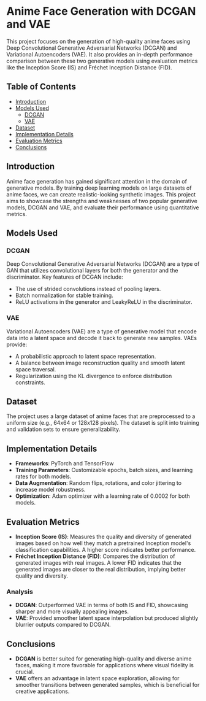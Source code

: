 # Anime Face Generation with DCGAN and VAE

This project focuses on the generation of high-quality anime faces using Deep Convolutional Generative Adversarial Networks (DCGAN) and Variational Autoencoders (VAE). It also provides an in-depth performance comparison between these two generative models using evaluation metrics like the Inception Score (IS) and Fréchet Inception Distance (FID).

## Table of Contents
- [Introduction](#introduction)
- [Models Used](#models-used)
  - [DCGAN](#dcgan)
  - [VAE](#vae)
- [Dataset](#dataset)
- [Implementation Details](#implementation-details)
- [Evaluation Metrics](#evaluation-metrics)
- [Conclusions](#conclusions)


## Introduction
Anime face generation has gained significant attention in the domain of generative models. By training deep learning models on large datasets of anime faces, we can create realistic-looking synthetic images. This project aims to showcase the strengths and weaknesses of two popular generative models, DCGAN and VAE, and evaluate their performance using quantitative metrics.

## Models Used

### DCGAN
Deep Convolutional Generative Adversarial Networks (DCGAN) are a type of GAN that utilizes convolutional layers for both the generator and the discriminator. Key features of DCGAN include:
- The use of strided convolutions instead of pooling layers.
- Batch normalization for stable training.
- ReLU activations in the generator and LeakyReLU in the discriminator.

### VAE
Variational Autoencoders (VAE) are a type of generative model that encode data into a latent space and decode it back to generate new samples. VAEs provide:
- A probabilistic approach to latent space representation.
- A balance between image reconstruction quality and smooth latent space traversal.
- Regularization using the KL divergence to enforce distribution constraints.

## Dataset
The project uses a large dataset of anime faces that are preprocessed to a uniform size (e.g., 64x64 or 128x128 pixels). The dataset is split into training and validation sets to ensure generalizability.

## Implementation Details
- **Frameworks**: PyTorch and TensorFlow
- **Training Parameters**: Customizable epochs, batch sizes, and learning rates for both models.
- **Data Augmentation**: Random flips, rotations, and color jittering to increase model robustness.
- **Optimization**: Adam optimizer with a learning rate of 0.0002 for both models.

## Evaluation Metrics
- **Inception Score (IS)**: Measures the quality and diversity of generated images based on how well they match a pretrained Inception model's classification capabilities. A higher score indicates better performance.
- **Fréchet Inception Distance (FID)**: Compares the distribution of generated images with real images. A lower FID indicates that the generated images are closer to the real distribution, implying better quality and diversity.


### Analysis
- **DCGAN**: Outperformed VAE in terms of both IS and FID, showcasing sharper and more visually appealing images.
- **VAE**: Provided smoother latent space interpolation but produced slightly blurrier outputs compared to DCGAN.

## Conclusions
- **DCGAN** is better suited for generating high-quality and diverse anime faces, making it more favorable for applications where visual fidelity is crucial.
- **VAE** offers an advantage in latent space exploration, allowing for smoother transitions between generated samples, which is beneficial for creative applications.

